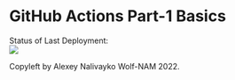# GitHub Actions Part-1 Basics


Status of Last Deployment:<br>
<img src="https://github.com/NAM-Wolf/github-actions-cicd-to-aws/workflows/CI-CD-Pipeline-to-AWS-ElasticBeastalk/badge.svg?branch=main"><br>


Copyleft by Alexey Nalivayko Wolf-NAM 2022.
